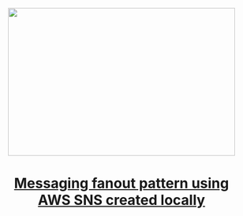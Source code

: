 
<p align="center">
  <img width="460" height="300" src="https://miro.medium.com/max/720/1*l6K4t4ZLOiAmjsb_4ZrEPQ.png">
</p>

<h1 align="center"><a href="https://faun.pub/messaging-fanout-pattern-using-aws-sns-created-locally-1f3c65f00eb0">Messaging fanout pattern using AWS SNS created locally
</a></h1>
